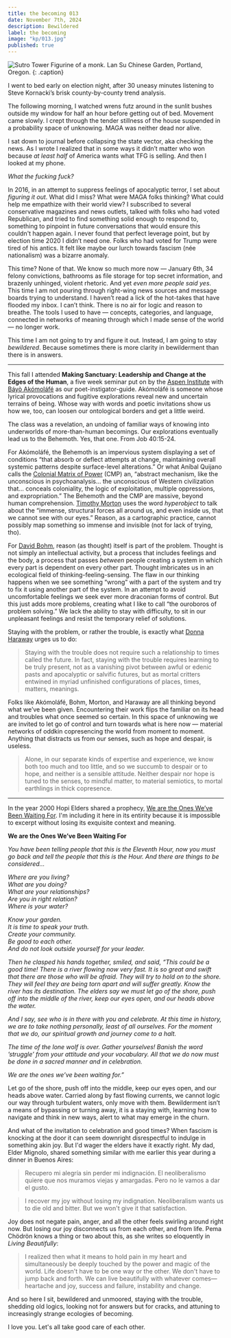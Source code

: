 ```yaml
---
title: the becoming 013
date: November 7th, 2024
description: Bewildered
label: the becoming
image: "kp/013.jpg"
published: true
---
```


![Sutro Tower](kp/013.jpg)
Figurine of a monk. Lan Su Chinese Garden, Portland, Oregon.
{: .caption}

I went to bed early on election night, after 30 uneasy minutes listening to Steve Kornacki’s brisk county-by-county trend analysis.

The following morning, I watched wrens futz around in the sunlit bushes outside my window for half an hour before getting out of bed. Movement came slowly. I crept through the tender stillness of the house suspended in a probability space of unknowing. MAGA was neither dead nor alive.

I sat down to journal before collapsing the state vector, aka checking the news. As I wrote I realized that in some ways it didn’t matter who won because _at least half_ of America wants what TFG is selling. And then I looked at my phone.

_What the fucking fuck?_

In 2016, in an attempt to suppress feelings of apocalyptic terror, I set about _figuring it out_.  What did I miss? What were MAGA folks thinking? What could help me empathize with their world view? I subscribed to several conservative magazines and news outlets, talked with folks who had voted Republican, and tried to find something solid enough to respond to, something to pinpoint in future conversations that would ensure this couldn't happen again. I never found that perfect leverage point, but by election time 2020 I didn’t need one. Folks who had voted for Trump were tired of his antics. It felt like maybe our lurch towards fascism (née nationalism) was a bizarre anomaly.

This time? None of that. We know so much more now &mdash; January 6th, 34 felony convictions, bathrooms as file storage for top secret information, and brazenly unhinged, violent rhetoric. And yet _even more people said yes_. This time I am not pouring through right-wing news sources and message boards trying to understand. I haven’t read a lick of the hot-takes that have flooded my inbox. I can’t think. There is no air for logic and reason to breathe. The tools I used to have &mdash; concepts, categories, and language, connected in networks of meaning through which I made sense of the world &mdash; no longer work.

This time I am not going to try and figure it out. Instead, I am going to stay _bewildered_. Because sometimes there is more clarity in bewilderment than there is in answers.  

---

This fall I attended **Making Sanctuary: Leadership and Change at the Edges of the Human**, a five week seminar put on by the [Aspen Institute](https://www.aspeninstitute.org) with [Báyò Akómoláfé](https://www.bayoakomolafe.net) as our poet-instigator-guide. Akómoláfé is someone whose lyrical provocations and fugitive explorations reveal new and uncertain terrains of being. Whose way with words and poetic invitations show us how we, too, can loosen our ontological borders and get a little weird.

The class was a revelation, an undoing of familiar ways of knowing into underworlds of more-than-human becomings. Our explorations eventually lead us to the Behemoth. Yes, that one. From Job 40:15-24.

For Akómoláfé, the Behemoth is an impervious system displaying a set of conditions “that absorb or deflect attempts at change, maintaining overall systemic patterns despite surface-level alterations.” Or what Aníbal Quijano calls the [Colonial Matrix of Power](https://link.springer.com/chapter/10.1007/978-3-031-08042-5_5) (CMP) an, “abstract mechanism, like the unconscious in psychoanalysis… the unconscious of Western civilization that… conceals coloniality, the logic of exploitation, multiple oppressions, and expropriation.” The Behemoth and the CMP are massive, beyond human comprehension. [Timothy Morton](https://www.societyandspace.org/articles/hyperobjects-by-timothy-morton) uses the word _hyperobject_ to talk about the “immense, structural forces all around us, and even inside us, that we cannot see with our eyes.”  Reason, as a cartographic practice, cannot possibly map something so immense and invisible (not for lack of trying, tho).  

For [David Bohm](https://archive.org/details/david-bohm-thought-as-a-system), reason (as thought) itself is part of the problem. Thought is not simply an intellectual activity, but a process that includes feelings and the body, a process that passes _between_ people creating a system in which every part is dependent on every other part. Thought imbricates us in an ecological field of thinking-feeling-sensing.  The flaw in our thinking happens when we see something “wrong” with a part of the system and try to fix it using another part of the system. In an attempt to avoid uncomfortable feelings we seek ever more draconian forms of control. But this just adds more problems, creating what I like to call “the ouroboros of problem solving.” We lack the ability to stay with difficulty, to sit in our unpleasant feelings and resist the temporary relief of solutions.

Staying with the problem, or rather the trouble, is exactly what [Donna Haraway](https://www.dukeupress.edu/staying-with-the-trouble) urges us to do:

> Staying with the trouble does not require such a relationship to times called the future. In fact, staying with the trouble requires learning to be truly present, not as a vanishing pivot between awful or edenic pasts and apocalyptic or salvific futures, but as mortal critters entwined in myriad unfinished configurations of places, times, matters, meanings.

Folks like Akómoláfé, Bohm, Morton, and Haraway are all thinking beyond what we’ve been given. Encountering their work flips the familiar on its head and troubles what once seemed so certain. In this space of unknowing we are invited to let go of control and turn towards what is here now &mdash; material networks of oddkin copresencing the world from moment to moment. Anything that distracts us from our senses, such as hope and despair, is useless.

> Alone, in our separate kinds of expertise and experience, we know both too much and too little, and so we succumb to despair or to hope, and neither is a sensible attitude. Neither despair nor hope is tuned to the senses, to mindful matter, to material semiotics, to mortal earthlings in thick copresence.

---

In the year 2000 Hopi Elders shared a prophecy, [We are the Ones We’ve Been Waiting For](https://www.awakin.org/v2/read/view.php?tid=702). I'm including it here in its entirity because it is impossible to excerpt without losing its exquisite context and meaning.

**We are the Ones We’ve Been Waiting For**  

_You have been telling people that this is the Eleventh Hour, now you must go back and tell the people that this is the Hour. And there are things to be considered…_

_Where are you living?_  
_What are you doing?_  
_What are your relationships?_  
_Are you in right relation?_  
_Where is your water?_

_Know your garden._  
_It is time to speak your truth._  
_Create your community._  
_Be good to each other._  
_And do not look outside yourself for your leader._  

_Then he clasped his hands together, smiled, and said, “This could be a good time! There is a river flowing now very fast. It is so great and swift that there are those who will be afraid. They will try to hold on to the shore. They will feel they are being torn apart and will suffer greatly. Know the river has its destination. The elders say we must let go of the shore, push off into the middle of the river, keep our eyes open, and our heads above the water._

_And I say, see who is in there with you and celebrate. At this time in history, we are to take nothing personally, least of all ourselves. For the moment that we do, our spiritual growth and journey come to a halt._

_The time of the lone wolf is over. Gather yourselves! Banish the word ’struggle’ from your attitude and your vocabulary. All that we do now must be done in a sacred manner and in celebration._

_We are the ones we’ve been waiting for.”_

Let go of the shore, push off into the middle, keep our eyes open, and our heads above water. Carried along by fast flowing currents, we cannot logic our way through turbulent waters, only move with them.  Bewilderment isn’t a means of bypassing or turning away, it is a staying with, learning how to navigate and think in new ways, alert to what may emerge in the churn.

And what of the invitation to celebration and good times? When fascism is knocking at the door it can seem downright disrespectful to indulge in something akin joy. But I'd wager the elders have it exactly right. My dad, Elder Mignolo, shared something similar with me earlier this year during a dinner in Buenos Aires:

> Recupero mi alegría sin perder mi indignación. El neoliberalismo quiere que nos muramos viejas y amargadas. Pero no le vamos a dar el gusto.

> I recover my joy without losing my indignation. Neoliberalism wants us to die old and bitter. But we won't give it that satisfaction.

Joy does not negate pain, anger, and all the other feels swirling around right now. But losing our joy disconnects us from each other, and from life. Pema Chödrön knows a thing or two about this, as she writes so eloquently in _Living Beautifully_:

> I realized then what it means to hold pain in my heart and simultaneously be deeply touched by the power and magic of the world. Life doesn't have to be one way or the other. We don't have to jump back and forth. We can live beautifully with whatever comes—heartache and joy, success and failure, instability and change.

And so here I sit, bewildered and unmoored, staying with the trouble, shedding old logics, looking not for answers but for cracks, and attuning to increasingly strange ecologies of becoming.

I love you. Let's all take good care of each other.
